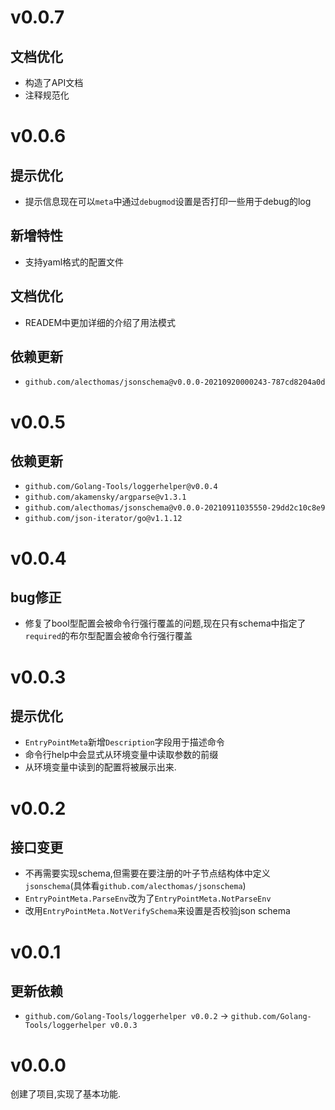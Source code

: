 # v0.0.7

## 文档优化

+ 构造了API文档
+ 注释规范化

# v0.0.6

## 提示优化

+ 提示信息现在可以`meta`中通过`debugmod`设置是否打印一些用于debug的log

## 新增特性

+ 支持yaml格式的配置文件

## 文档优化

+ READEM中更加详细的介绍了用法模式

## 依赖更新

+ `github.com/alecthomas/jsonschema@v0.0.0-20210920000243-787cd8204a0d`

# v0.0.5

## 依赖更新

+ `github.com/Golang-Tools/loggerhelper@v0.0.4`
+ `github.com/akamensky/argparse@v1.3.1`
+ `github.com/alecthomas/jsonschema@v0.0.0-20210911035550-29dd2c10c8e9`
+ `github.com/json-iterator/go@v1.1.12`

# v0.0.4

## bug修正

+ 修复了bool型配置会被命令行强行覆盖的问题,现在只有schema中指定了`required`的布尔型配置会被命令行强行覆盖

# v0.0.3

## 提示优化

+ `EntryPointMeta`新增`Description`字段用于描述命令
+ 命令行help中会显式从环境变量中读取参数的前缀
+ 从环境变量中读到的配置将被展示出来.

# v0.0.2

## 接口变更

+ 不再需要实现schema,但需要在要注册的叶子节点结构体中定义`jsonschema`(具体看`github.com/alecthomas/jsonschema`)
+ `EntryPointMeta.ParseEnv`改为了`EntryPointMeta.NotParseEnv`
+ 改用`EntryPointMeta.NotVerifySchema`来设置是否校验json schema

# v0.0.1

## 更新依赖

+ `github.com/Golang-Tools/loggerhelper v0.0.2` -> `github.com/Golang-Tools/loggerhelper v0.0.3`

# v0.0.0

创建了项目,实现了基本功能.
